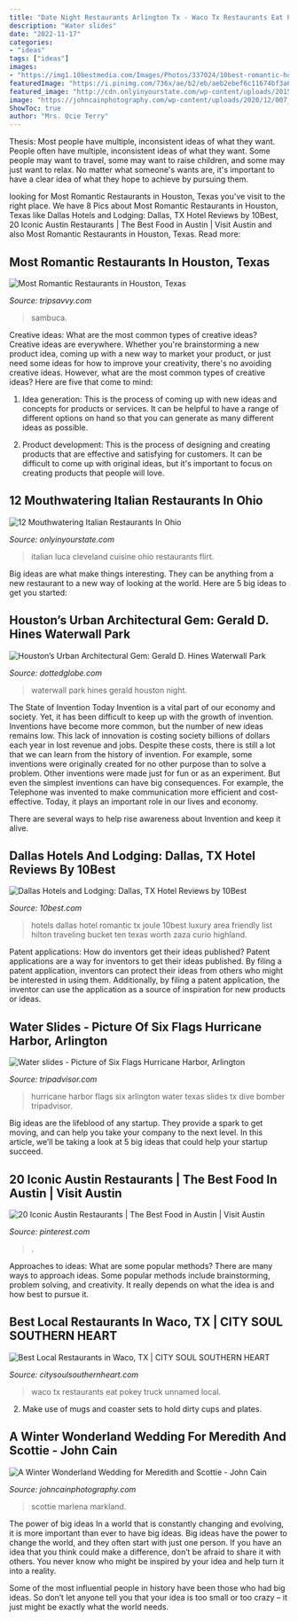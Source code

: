 ```yaml
---
title: "Date Night Restaurants Arlington Tx - Waco Tx Restaurants Eat Pokey Truck Unnamed Local"
description: "Water slides"
date: "2022-11-17"
categories:
- "ideas"
tags: ["ideas"]
images:
- "https://img1.10bestmedia.com/Images/Photos/337024/10best-romantic-hotels-the-joule-room_54_990x660.JPG"
featuredImage: "https://i.pinimg.com/736x/ae/b2/eb/aeb2ebef6c11674bf3a68d55552fbc0e.jpg"
featured_image: "http://cdn.onlyinyourstate.com/wp-content/uploads/2015/08/1003165_1454362664777378_1848800928_n-700x393.jpg"
image: "https://johncainphotography.com/wp-content/uploads/2020/12/007_12-04-20_ScudderWedding_PREVIEW.jpg"
ShowToc: true
author: "Mrs. Ocie Terry"
---
```



Thesis: Most people have multiple, inconsistent ideas of what they want.
People often have multiple, inconsistent ideas of what they want. Some people may want to travel, some may want to raise children, and some may just want to relax. No matter what someone's wants are, it's important to have a clear idea of what they hope to achieve by pursuing them.

	

		
looking for Most Romantic Restaurants in Houston, Texas you've visit to the right place. We have 8 Pics about Most Romantic Restaurants in Houston, Texas like Dallas Hotels and Lodging: Dallas, TX Hotel Reviews by 10Best, 20 Iconic Austin Restaurants | The Best Food in Austin | Visit Austin and also Most Romantic Restaurants in Houston, Texas. Read more:
		
    
## Most Romantic Restaurants In Houston, Texas

<img loading=lazy src="https://www.tripsavvy.com/thmb/rgprYNQfrIJo-EejnJsS0wA7ufk=/3216x2136/filters:no_upscale():max_bytes(150000):strip_icc()/07834d88-f7f0-42c7-b586-9308ee8d3f03-fa2cb7aa4e1743b988da190a4fa686f5.jpg" onerror="this.onerror=null;this.src='https://tse1.mm.bing.net/th?id=OIP.rOeCYswdG9_U9FSILC7-kQHaE6&amp;pid=15.1';" alt="Most Romantic Restaurants in Houston, Texas">

_Source: tripsavvy.com_

>sambuca. 

	

Creative ideas: What are the most common types of creative ideas?
Creative ideas are everywhere. Whether you're brainstorming a new product idea, coming up with a new way to market your product, or just need some ideas for how to improve your creativity, there's no avoiding creative ideas. However, what are the most common types of creative ideas? Here are five that come to mind: 
1. Idea generation: This is the process of coming up with new ideas and concepts for products or services. It can be helpful to have a range of different options on hand so that you can generate as many different ideas as possible.

2. Product development: This is the process of designing and creating products that are effective and satisfying for customers. It can be difficult to come up with original ideas, but it's important to focus on creating products that people will love.


    
## 12 Mouthwatering Italian Restaurants In Ohio

<img loading=lazy src="http://cdn.onlyinyourstate.com/wp-content/uploads/2015/08/1003165_1454362664777378_1848800928_n-700x393.jpg" onerror="this.onerror=null;this.src='https://tse3.mm.bing.net/th?id=OIP.nvH-CoFPbDqpZZULuW0tVwHaEK&amp;pid=15.1';" alt="12 Mouthwatering Italian Restaurants In Ohio">

_Source: onlyinyourstate.com_

>italian luca cleveland cuisine ohio restaurants flirt. 

	

Big ideas are what make things interesting. They can be anything from a new restaurant to a new way of looking at the world. Here are 5 big ideas to get you started: 

    
## Houston’s Urban Architectural Gem: Gerald D. Hines Waterwall Park

<img loading=lazy src="https://i0.wp.com/dottedglobe.com/wp-content/uploads/2017/08/IMG_3684.jpg" onerror="this.onerror=null;this.src='https://tse1.mm.bing.net/th?id=OIP.TaooBKiyMO0_Smk23HDhzQHaE8&amp;pid=15.1';" alt="Houston’s Urban Architectural Gem: Gerald D. Hines Waterwall Park">

_Source: dottedglobe.com_

>waterwall park hines gerald houston night. 

	

The State of Invention Today
Invention is a vital part of our economy and society. Yet, it has been difficult to keep up with the growth of invention. Inventions have become more common, but the number of new ideas remains low. This lack of innovation is costing society billions of dollars each year in lost revenue and jobs.
Despite these costs, there is still a lot that we can learn from the history of invention. For example, some inventions were originally created for no other purpose than to solve a problem. Other inventions were made just for fun or as an experiment. But even the simplest inventions can have big consequences. For example, the Telephone was invented to make communication more efficient and cost-effective. Today, it plays an important role in our lives and economy.

There are several ways to help rise awareness about Invention and keep it alive.

    
## Dallas Hotels And Lodging: Dallas, TX Hotel Reviews By 10Best

<img loading=lazy src="https://img1.10bestmedia.com/Images/Photos/337024/10best-romantic-hotels-the-joule-room_54_990x660.JPG" onerror="this.onerror=null;this.src='https://tse2.mm.bing.net/th?id=OIP.Rk7NI-rKL9UqMI54ddwPfwHaE8&amp;pid=15.1';" alt="Dallas Hotels and Lodging: Dallas, TX Hotel Reviews by 10Best">

_Source: 10best.com_

>hotels dallas hotel romantic tx joule 10best luxury area friendly list hilton traveling bucket ten texas worth zaza curio highland. 

	

Patent applications: How do inventors get their ideas published?
Patent applications are a way for inventors to get their ideas published. By filing a patent application, inventors can protect their ideas from others who might be interested in using them. Additionally, by filing a patent application, the inventor can use the application as a source of inspiration for new products or ideas.

    
## Water Slides - Picture Of Six Flags Hurricane Harbor, Arlington

<img loading=lazy src="https://media-cdn.tripadvisor.com/media/photo-s/02/c6/8a/d2/six-flags-hurricane-harbor.jpg" onerror="this.onerror=null;this.src='https://tse1.mm.bing.net/th?id=OIP.mYqyCpaLTzHldKKk_qOwdQHaFj&amp;pid=15.1';" alt="Water slides - Picture of Six Flags Hurricane Harbor, Arlington">

_Source: tripadvisor.com_

>hurricane harbor flags six arlington water texas slides tx dive bomber tripadvisor. 

	

Big ideas are the lifeblood of any startup. They provide a spark to get moving, and can help you take your company to the next level. In this article, we’ll be taking a look at 5 big ideas that could help your startup succeed.

    
## 20 Iconic Austin Restaurants | The Best Food In Austin | Visit Austin

<img loading=lazy src="https://i.pinimg.com/736x/ae/b2/eb/aeb2ebef6c11674bf3a68d55552fbc0e.jpg" onerror="this.onerror=null;this.src='https://tse4.mm.bing.net/th?id=OIP.Fwrua85BsX3XoyIzSEAaZgHaE7&amp;pid=15.1';" alt="20 Iconic Austin Restaurants | The Best Food in Austin | Visit Austin">

_Source: pinterest.com_

>. 

	

Approaches to ideas: What are some popular methods?
There are many ways to approach ideas. Some popular methods include brainstorming, problem solving, and creativity. It really depends on what the idea is and how best to pursue it.

    
## Best Local Restaurants In Waco, TX | CITY SOUL SOUTHERN HEART

<img loading=lazy src="https://i0.wp.com/www.citysoulsouthernheart.com/wp-content/uploads/2016/07/unnamed-7.jpg" onerror="this.onerror=null;this.src='https://tse4.mm.bing.net/th?id=OIP.fPRAzFwD8oTT3-jsuXQPZAHaJ4&amp;pid=15.1';" alt="Best Local Restaurants in Waco, TX | CITY SOUL SOUTHERN HEART">

_Source: citysoulsouthernheart.com_

>waco tx restaurants eat pokey truck unnamed local. 

	

2. Make use of mugs and coaster sets to hold dirty cups and plates.

    
## A Winter Wonderland Wedding For Meredith And Scottie - John Cain

<img loading=lazy src="https://johncainphotography.com/wp-content/uploads/2020/12/007_12-04-20_ScudderWedding_PREVIEW.jpg" onerror="this.onerror=null;this.src='https://tse4.mm.bing.net/th?id=OIP.49ugErqErYcN70hHKES7IgHaLH&amp;pid=15.1';" alt="A Winter Wonderland Wedding for Meredith and Scottie - John Cain">

_Source: johncainphotography.com_

>scottie marlena markland. 

	

The power of big ideas
In a world that is constantly changing and evolving, it is more important than ever to have big ideas. Big ideas have the power to change the world, and they often start with just one person.
If you have an idea that you think could make a difference, don’t be afraid to share it with others. You never know who might be inspired by your idea and help turn it into a reality.

Some of the most influential people in history have been those who had big ideas. So don’t let anyone tell you that your idea is too small or too crazy – it just might be exactly what the world needs.

